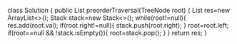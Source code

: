 class Solution {
    public List<Integer> preorderTraversal(TreeNode root) {
        List<Integer> res=new ArrayList<>();
        Stack<TreeNode> stack=new Stack<>();
        while(root!=null){
            res.add(root.val);
            if(root.right!=null){
                stack.push(root.right);
            }
            root=root.left;
            if(root==null && !stack.isEmpty()){
                root=stack.pop();
            }
        }
        return res;
    }